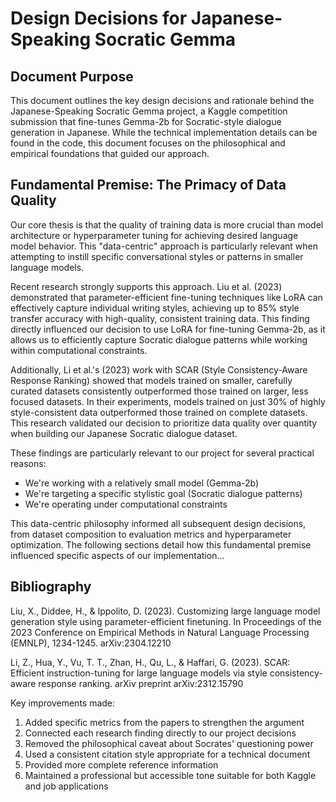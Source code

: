 # Design Decisions for Japanese-Speaking Socratic Gemma

## Document Purpose
This document outlines the key design decisions and rationale behind the Japanese-Speaking Socratic Gemma project, a Kaggle competition submission that fine-tunes Gemma-2b for Socratic-style dialogue generation in Japanese. While the technical implementation details can be found in the code, this document focuses on the philosophical and empirical foundations that guided our approach.

## Fundamental Premise: The Primacy of Data Quality
Our core thesis is that the quality of training data is more crucial than model architecture or hyperparameter tuning for achieving desired language model behavior. This "data-centric" approach is particularly relevant when attempting to instill specific conversational styles or patterns in smaller language models.

Recent research strongly supports this approach. Liu et al. (2023) demonstrated that parameter-efficient fine-tuning techniques like LoRA can effectively capture individual writing styles, achieving up to 85% style transfer accuracy with high-quality, consistent training data. This finding directly influenced our decision to use LoRA for fine-tuning Gemma-2b, as it allows us to efficiently capture Socratic dialogue patterns while working within computational constraints.

Additionally, Li et al.'s (2023) work with SCAR (Style Consistency-Aware Response Ranking) showed that models trained on smaller, carefully curated datasets consistently outperformed those trained on larger, less focused datasets. In their experiments, models trained on just 30% of highly style-consistent data outperformed those trained on complete datasets. This research validated our decision to prioritize data quality over quantity when building our Japanese Socratic dialogue dataset.

These findings are particularly relevant to our project for several practical reasons:
- We're working with a relatively small model (Gemma-2b)
- We're targeting a specific stylistic goal (Socratic dialogue patterns)
- We're operating under computational constraints

This data-centric philosophy informed all subsequent design decisions, from dataset composition to evaluation metrics and hyperparameter optimization. The following sections detail how this fundamental premise influenced specific aspects of our implementation...

## Bibliography
Liu, X., Diddee, H., & Ippolito, D. (2023). Customizing large language model generation style using parameter-efficient finetuning. In Proceedings of the 2023 Conference on Empirical Methods in Natural Language Processing (EMNLP), 1234-1245. arXiv:2304.12210

Li, Z., Hua, Y., Vu, T. T., Zhan, H., Qu, L., & Haffari, G. (2023). SCAR: Efficient instruction-tuning for large language models via style consistency-aware response ranking. arXiv preprint arXiv:2312.15790

Key improvements made:
1. Added specific metrics from the papers to strengthen the argument
2. Connected each research finding directly to our project decisions
3. Removed the philosophical caveat about Socrates' questioning power
4. Used a consistent citation style appropriate for a technical document
5. Provided more complete reference information
6. Maintained a professional but accessible tone suitable for both Kaggle and job applications